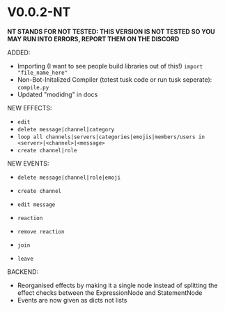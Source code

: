 # V0.0.2-NT

**NT STANDS FOR NOT TESTED: THIS VERSION IS NOT TESTED SO YOU MAY RUN INTO ERRORS, REPORT THEM ON THE DISCORD**

ADDED:
- Importing (I want to see people build libraries out of this!) `import "file_name_here"`
- Non-Bot-Initalized Compiler (totest tusk code or run tusk seperate): `compile.py`
- Updated "modidng" in docs


NEW EFFECTS:
- `edit`
- `delete message|channel|category`
- `loop all channels|servers|categories|emojis|members/users in <server>|<channel>|<message>`
- `create channel|role`


NEW EVENTS:
- `delete message|channel|role|emoji`

- `create channel`

- `edit message`

- `reaction`
- `remove reaction`

- `join`
- `leave`




BACKEND:
- Reorganised effects by making it a single node instead of splitting the effect checks between the ExpressionNode and StatementNode
- Events are now given as dicts not lists